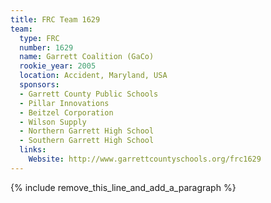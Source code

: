 ```yaml
---
title: FRC Team 1629
team:
  type: FRC
  number: 1629
  name: Garrett Coalition (GaCo)
  rookie_year: 2005
  location: Accident, Maryland, USA
  sponsors:
  - Garrett County Public Schools
  - Pillar Innovations
  - Beitzel Corporation
  - Wilson Supply
  - Northern Garrett High School
  - Southern Garrett High School
  links:
    Website: http://www.garrettcountyschools.org/frc1629
---
```


{% include remove_this_line_and_add_a_paragraph %}